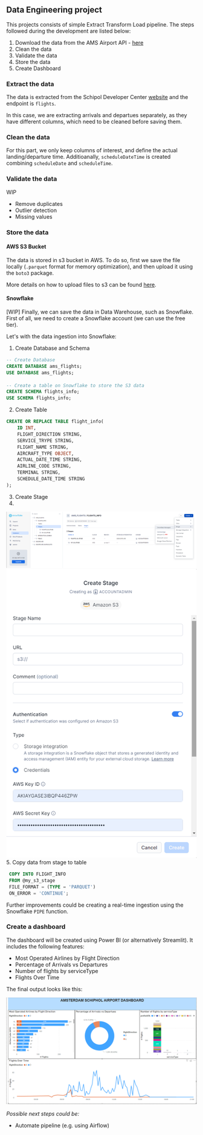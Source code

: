 ## Data Engineering project

This projects consists of simple Extract Transform Load pipeline. The steps followed during the development are listed below:

1. Download the data from the AMS Airport API - [here](https://developer.schiphol.nl/) 
2. Clean the data
3. Validate the data
4. Store the data
5. Create Dashboard

### Extract the data

The data is extracted from the Schipol Developer Center [website](https://developer.schiphol.nl/) and the endpoint is `flights`.

In this case, we are extracting arrivals and departues separately, as they have different columns, which need to be cleaned before saving them.

### Clean the data

For this part, we only keep columns of interest, and define the actual landing/departure time. Additioanally,  `scheduleDateTime` is created combining `scheduleDate` and  `scheduleTime`.

### Validate the data

WIP

- Remove duplicates
- Outlier detection
- Missing values

### Store the data

#### AWS S3 Bucket
The data is stored in  s3 bucket in AWS. To do so, first we save the file locally (`.parquet` format for memory optimization), and then upload it using the `boto3` package.

More details on how to upload files to s3 can be found [here](https://medium.com/@financial_python/uploading-files-to-aws-s3-using-python-and-boto3-622efbe1af5c).

#### Snowflake

[WIP] Finally, we can save the data in Data Warehouse, such as Snowflake. First of all, we need to create a Snowflake account (we can use the free tier).

Let's with the data ingestion into Snowflake:

1. Create Database and Schema
```sql
-- Create Database
CREATE DATABASE ams_flights;
USE DATABASE ams_flights;

-- Create a table on Snowflake to store the S3 data
CREATE SCHEMA flights_info;
USE SCHEMA flights_info;
```
2. Create Table
```sql
CREATE OR REPLACE TABLE flight_info(
    ID INT,
    FLIGHT_DIRECTION STRING,
    SERVICE_TRYPE STRING,
    FLIGHT_NAME STRING,
    AIRCRAFT_TYPE OBJECT,
    ACTUAL_DATE_TIME STRING,
    AIRLINE_CODE STRING,
    TERMINAL STRING,
    SCHEDULE_DATE_TIME STRING    
);
```
3. Create Stage
4. 
!["Data View"](images/data.png)
!["Stage Creation"](images/stage_creation.png)
5. Copy data from stage to table
```sql
 COPY INTO FLIGHT_INFO 
 FROM @my_s3_stage  
 FILE_FORMAT = (TYPE = 'PARQUET')
 ON_ERROR = 'CONTINUE';
```

Further improvements could be creating a real-time ingestion using the Snowflake `PIPE` function.

### Create a dashboard

The dashboard will be created using Power BI (or alternatively Streamlit). It includes the following features:

- Most Operated Airlines by Flight Direction
- Percentage of Arrivals vs Departures
- Number of flights by serviceType
- Flights Over Time

The final output looks like this:

!["PowerBI Dashboard"](images/PowerBI_Dashboard.png)

_Possible next steps could be:_

* Automate pipeline (e.g. using Airflow)


